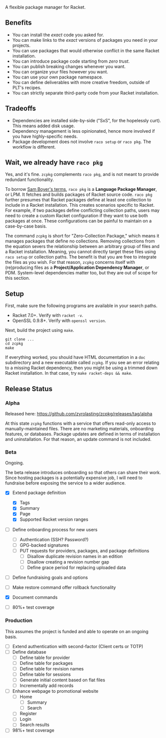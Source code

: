 A flexible package manager for Racket.


## Benefits

* You can install the _exact_ code you asked for.
* You can make links to the _exact_ versions of packages you need in your projects.
* You can use packages that would otherwise conflict in the same Racket installation.
* You can introduce package code starting from _zero trust_.
* You can publish breaking changes whenever you want.
* You can organize your files however you want.
* You can use your own package namespace.
* You can define deliverables with more creative freedom, outside of PLT's recipes.
* You can strictly separate third-party code from your Racket installation.


## Tradeoffs

* Dependencies are installed side-by-side ("SxS", for the hopelessly curt). This means added disk usage.
* Dependency management is less opinionated, hence more involved if you have highly-specific needs.
* Package development does not involve `raco setup` or `raco pkg`. The workflow is different.


## Wait, we already have `raco pkg`

Yes, and it's fine. `zcpkg` complements `raco pkg`, and is not meant
to provide redundant functionality.

To borrow [Sam Boyer's terms][boyer], `raco pkg` is a **Language
Package Manager**, or LPM.  It fetches and builds packages of Racket
source code. `raco pkg` further presumes that Racket packages define
at least one collection to include in a Racket installation. This
creates scenarios specific to Racket. For example, if two packages
define conflicting collection paths, users may need to create a custom
Racket configuration if they want to use both packages at once. These
configurations can be painful to maintain on a case-by-case basis.

The command `zcpkg` is short for "Zero-Collection Package," which
means it manages packages that define no collections.  Removing
collections from the equation severs the relationship between an
arbitrary group of files and a Racket installation. Meaning, you
cannot directly target these files using `raco setup` or collection
paths. The benefit is that you are free to integrate the files as you
wish. For that reason, `zcpkg` concerns itself with (re)producing
files as a **Project/Application Dependency Manager**, or
PDM. System-level dependencies matter too, but they are out of scope
for this section.


[boyer]: https://medium.com/@sdboyer/so-you-want-to-write-a-package-manager-4ae9c17d9527


## Setup

First, make sure the following programs are available in your search paths.

* Racket 7.0+. Verify with `racket -v`.
* OpenSSL 0.9.8+. Verify with `openssl version`.

Next, build the project using `make`.

```console
git clone ...
cd zcpkg
make
```

If everything worked, you should have HTML documentation in a `doc`
subdirectory and a new executable called `zcpkg`. If you see an error
relating to a missing Racket dependency, then you might be using a
trimmed down Racket installation. In that case, try `make racket-deps
&& make`.


## Release Status

### Alpha

Released here: https://github.com/zyrolasting/zcpkg/releases/tag/alpha

At this state `zcpkg` functions with a service that offers read-only
access to manually-maintained files. There are no marketing materials,
onboarding features, or databases. Package updates are defined in
terms of installation and uninstallation.  For that reason, an update
command is not included.


### Beta

Ongoing.

The beta release introduces onboarding so that others can share their
work. Since hosting packages is a potentially expensive job, I will
need to fundraise before exposing the service to a wider audience.

- [x] Extend package definition
  - [x] Tags
  - [x] Summary
  - [x] Page
  - [x] Supported Racket version ranges
- [ ] Define onboarding process for new users
    - [ ] Authentication (SSH? Password?)
    - [ ] GPG-backed signatures
    - [ ] PUT requests for providers, packages, and package definitions
      - [ ] Disallow duplicate revision names in an edition
      - [ ] Disallow creating a revision number gap
      - [ ] Define grace period for replacing uploaded data
- [ ] Define fundraising goals and options
- [ ] Make restore command offer rollback functionality
- [x] Document commands
- [ ] 80%+ test coverage


### Production

This assumes the project is funded and able to operate on an
ongoing basis.

- [ ] Extend authentication with second-factor (Client certs or TOTP)
- [ ] Define database
    - [ ] Define table for provider
    - [ ] Define table for packages
    - [ ] Define table for revision names
    - [ ] Define table for sessions
    - [ ] Generate initial content based on flat files
    - [ ] Incrementally add records
- [ ] Enhance webpage to promotional website
    - [ ] Home
        - [ ] Summary
        - [ ] Search
    - [ ] Register
    - [ ] Login
    - [ ] Search results
- [ ] 98%+ test coverage
